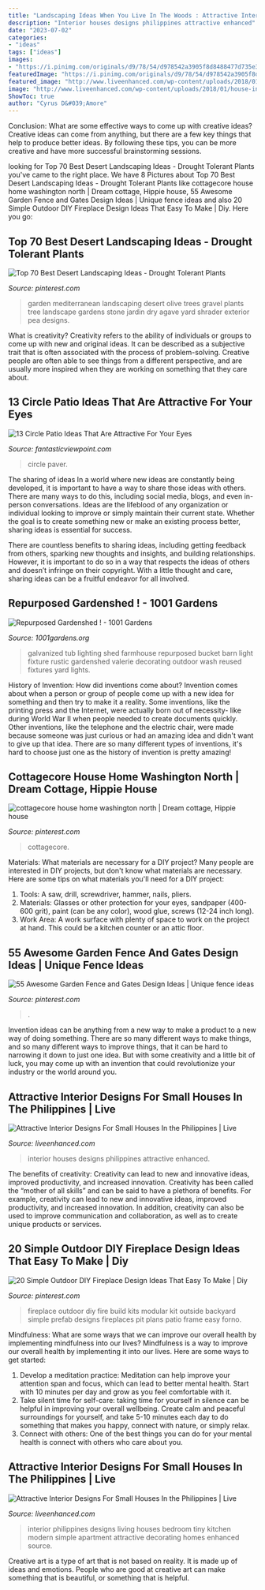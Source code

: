 ```yaml
---
title: "Landscaping Ideas When You Live In The Woods : Attractive Interior Designs For Small Houses In The Philippines"
description: "Interior houses designs philippines attractive enhanced"
date: "2023-07-02"
categories:
- "ideas"
tags: ["ideas"]
images:
- "https://i.pinimg.com/originals/d9/78/54/d978542a3905f8d8488477d735e31b24.jpg"
featuredImage: "https://i.pinimg.com/originals/d9/78/54/d978542a3905f8d8488477d735e31b24.jpg"
featured_image: "http://www.liveenhanced.com/wp-content/uploads/2018/01/house-interior-design-5-1024x682.jpg"
image: "http://www.liveenhanced.com/wp-content/uploads/2018/01/house-interior-design-5-1024x682.jpg"
ShowToc: true
author: "Cyrus D&#039;Amore"
---
```



Conclusion: What are some effective ways to come up with creative ideas?
Creative ideas can come from anything, but there are a few key things that help to produce better ideas. By following these tips, you can be more creative and have more successful brainstorming sessions.

	

		
looking for Top 70 Best Desert Landscaping Ideas - Drought Tolerant Plants you've came to the right place. We have 8 Pictures about Top 70 Best Desert Landscaping Ideas - Drought Tolerant Plants like cottagecore house home washington north | Dream cottage, Hippie house, 55 Awesome Garden Fence and Gates Design Ideas | Unique fence ideas and also 20 Simple Outdoor DIY Fireplace Design Ideas That Easy To Make | Diy. Here you go:
		
    
## Top 70 Best Desert Landscaping Ideas - Drought Tolerant Plants

<img loading=lazy src="https://i.pinimg.com/736x/eb/0e/de/eb0ede313d479997f342593c109d51ca.jpg" onerror="this.onerror=null;this.src='https://tse3.mm.bing.net/th?id=OIP.Tif5e271EgrvsdlvrwFYVAHaFT&amp;pid=15.1';" alt="Top 70 Best Desert Landscaping Ideas - Drought Tolerant Plants">

_Source: pinterest.com_

>garden mediterranean landscaping desert olive trees gravel plants tree landscape gardens stone jardin dry agave yard shrader exterior pea designs. 

	

What is creativity?
Creativity refers to the ability of individuals or groups to come up with new and original ideas. It can be described as a subjective trait that is often associated with the process of problem-solving. Creative people are often able to see things from a different perspective, and are usually more inspired when they are working on something that they care about.

    
## 13 Circle Patio Ideas That Are Attractive For Your Eyes

<img loading=lazy src="http://www.fantasticviewpoint.com/wp-content/uploads/2016/06/Stone-Bed-Landscaping-Paver-Patio-and-Step-634x287.jpg" onerror="this.onerror=null;this.src='https://tse4.mm.bing.net/th?id=OIP.pbLuZq_W9yntgpNuHtBHWAHaDW&amp;pid=15.1';" alt="13 Circle Patio Ideas That Are Attractive For Your Eyes">

_Source: fantasticviewpoint.com_

>circle paver. 

	

The sharing of ideas
In a world where new ideas are constantly being developed, it is important to have a way to share those ideas with others. There are many ways to do this, including social media, blogs, and even in-person conversations.
Ideas are the lifeblood of any organization or individual looking to improve or simply maintain their current state. Whether the goal is to create something new or make an existing process better, sharing ideas is essential for success.

There are countless benefits to sharing ideas, including getting feedback from others, sparking new thoughts and insights, and building relationships. However, it is important to do so in a way that respects the ideas of others and doesn’t infringe on their copyright. With a little thought and care, sharing ideas can be a fruitful endeavor for all involved.

    
## Repurposed Gardenshed ! - 1001 Gardens

<img loading=lazy src="https://www.1001gardens.org/wp-content/uploads/2014/09/gardenshed2-728x971.jpg" onerror="this.onerror=null;this.src='https://tse2.mm.bing.net/th?id=OIP.__sy6pCnFwpf2uhqQ694zwHaJ4&amp;pid=15.1';" alt="Repurposed Gardenshed ! - 1001 Gardens">

_Source: 1001gardens.org_

>galvanized tub lighting shed farmhouse repurposed bucket barn light fixture rustic gardenshed valerie decorating outdoor wash reused fixtures yard lights. 

	

History of Invention: How did inventions come about?
Invention comes about when a person or group of people come up with a new idea for something and then try to make it a reality. Some inventions, like the printing press and the Internet, were actually born out of necessity- like during World War II when people needed to create documents quickly. Other inventions, like the telephone and the electric chair, were made because someone was just curious or had an amazing idea and didn't want to give up that idea. There are so many different types of inventions, it's hard to choose just one as the history of invention is pretty amazing!

    
## Cottagecore House Home Washington North | Dream Cottage, Hippie House

<img loading=lazy src="https://i.pinimg.com/736x/05/5e/7f/055e7f6c9f106d1e6d08fabab67d2f06.jpg" onerror="this.onerror=null;this.src='https://tse1.mm.bing.net/th?id=OIP.dCw0X8HM7otjsZNPWHBaYgHaKu&amp;pid=15.1';" alt="cottagecore house home washington north | Dream cottage, Hippie house">

_Source: pinterest.com_

>cottagecore. 

	

Materials: What materials are necessary for a DIY project?
Many people are interested in DIY projects, but don't know what materials are necessary. Here are some tips on what materials you'll need for a DIY project:
1. Tools: A saw, drill, screwdriver, hammer, nails, pliers.
2. Materials: Glasses or other protection for your eyes, sandpaper (400-600 grit), paint (can be any color), wood glue, screws (12-24 inch long).
3. Work Area: A work surface with plenty of space to work on the project at hand. This could be a kitchen counter or an attic floor.

    
## 55 Awesome Garden Fence And Gates Design Ideas | Unique Fence Ideas

<img loading=lazy src="https://i.pinimg.com/originals/d9/78/54/d978542a3905f8d8488477d735e31b24.jpg" onerror="this.onerror=null;this.src='https://tse2.mm.bing.net/th?id=OIP.JnXWhtg0RHo3Vq0GUYBA4wHaLH&amp;pid=15.1';" alt="55 Awesome Garden Fence and Gates Design Ideas | Unique fence ideas">

_Source: pinterest.com_

>. 

	

Invention ideas can be anything from a new way to make a product to a new way of doing something. There are so many different ways to make things, and so many different ways to improve things, that it can be hard to narrowing it down to just one idea. But with some creativity and a little bit of luck, you may come up with an invention that could revolutionize your industry or the world around you.

    
## Attractive Interior Designs For Small Houses In The Philippines | Live

<img loading=lazy src="http://www.liveenhanced.com/wp-content/uploads/2018/01/house-interior-design-2-1024x781.jpg" onerror="this.onerror=null;this.src='https://tse3.mm.bing.net/th?id=OIP.xAxOmXJCErapvpdLK5r3OwHaFp&amp;pid=15.1';" alt="Attractive Interior Designs For Small Houses In the Philippines | Live">

_Source: liveenhanced.com_

>interior houses designs philippines attractive enhanced. 

	

The benefits of creativity: Creativity can lead to new and innovative ideas, improved productivity, and increased innovation.
Creativity has been called the “mother of all skills” and can be said to have a plethora of benefits. For example, creativity can lead to new and innovative ideas, improved productivity, and increased innovation. In addition, creativity can also be used to improve communication and collaboration, as well as to create unique products or services.

    
## 20 Simple Outdoor DIY Fireplace Design Ideas That Easy To Make | Diy

<img loading=lazy src="https://i.pinimg.com/736x/2e/22/ad/2e22ad5eb6fb5fbcb2a8904b76d8bb1c.jpg" onerror="this.onerror=null;this.src='https://tse1.mm.bing.net/th?id=OIP.LYsNlDN9QONfldyFSCmrUAHaJ5&amp;pid=15.1';" alt="20 Simple Outdoor DIY Fireplace Design Ideas That Easy To Make | Diy">

_Source: pinterest.com_

>fireplace outdoor diy fire build kits modular kit outside backyard simple prefab designs fireplaces pit plans patio frame easy forno. 

	

Mindfulness: What are some ways that we can improve our overall health by implementing mindfulness into our lives?
Mindfulness is a way to improve our overall health by implementing it into our lives. Here are some ways to get started: 
1. Develop a meditation practice: Meditation can help improve your attention span and focus, which can lead to better mental health. Start with 10 minutes per day and grow as you feel comfortable with it. 
2. Take silent time for self-care: taking time for yourself in silence can be helpful in improving your overall wellbeing. Create calm and peaceful surroundings for yourself, and take 5-10 minutes each day to do something that makes you happy, connect with nature, or simply relax. 
3. Connect with others: One of the best things you can do for your mental health is connect with others who care about you.

    
## Attractive Interior Designs For Small Houses In The Philippines | Live

<img loading=lazy src="http://www.liveenhanced.com/wp-content/uploads/2018/01/house-interior-design-5-1024x682.jpg" onerror="this.onerror=null;this.src='https://tse4.mm.bing.net/th?id=OIP.IAJnlQDHo0eBxLXlvQXVAwHaE7&amp;pid=15.1';" alt="Attractive Interior Designs For Small Houses In the Philippines | Live">

_Source: liveenhanced.com_

>interior philippines designs living houses bedroom tiny kitchen modern simple apartment attractive decorating homes enhanced source. 

	

Creative art is a type of art that is not based on reality. It is made up of ideas and emotions. People who are good at creative art can make something that is beautiful, or something that is helpful.

